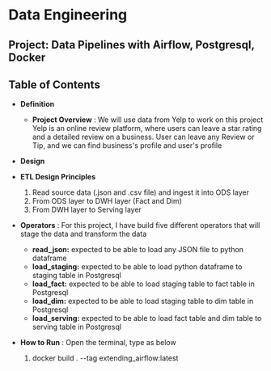 # Data Engineering 
## Project: Data Pipelines with Airflow, Postgresql, Docker
## Table of Contents
* **Definition**
    * **Project Overview** :
     We will use data from Yelp to work on this project
     Yelp is an online review platform, where users can leave a star rating and a detailed review on a business. User can leave any Review or Tip, and we can find business's profile and user's profile
   
* **Design**
* **ETL Design Principles**
    1. Read source data (.json and .csv file) and ingest it into ODS layer
    2. From ODS layer to DWH layer (Fact and Dim)
    3. From DWH layer to Serving layer
        
* **Operators** :
   For this project, I have build five different operators that will stage the data and transform the data
   * **read_json:** expected to be able to load any JSON file to python dataframe
   * **load_staging:** expected to be able to load python dataframe to staging table in Postgresql
   * **load_fact:** expected to be able to load staging table to fact table in Postgresql
   * **load_dim:** expected to be able to load staging table to dim table in Postgresql
   * **load_serving:** expected to be able to load fact table and dim table to serving table in Postgresql

* **How to Run** : Open the terminal, type as below
    1.  docker build . --tag extending_airflow:latest


